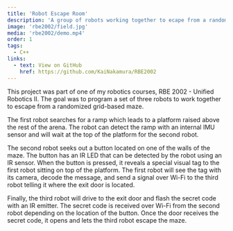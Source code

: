 ```yaml
---
title: 'Robot Escape Room'
description: 'A group of robots working together to ecape from a randomized maze'
image: 'rbe2002/field.jpg'
media: 'rbe2002/demo.mp4'
order: 1
tags:
  - C++
links:
  - text: View on GitHub
    href: https://github.com/KaiNakamura/RBE2002
---
```


This project was part of one of my robotics courses, RBE 2002 - Unified Robotics II. The goal was to program a set of three robots to work together to escape from a randomized grid-based maze.

The first robot searches for a ramp which leads to a platform raised above the rest of the arena. The robot can detect the ramp with an internal IMU sensor and will wait at the top of the platform for the second robot.

The second robot seeks out a button located on one of the walls of the maze. The button has an IR LED that can be detected by the robot using an IR sensor. When the button is pressed, it reveals a special visual tag to the first robot sitting on top of the platform. The first robot will see the tag with its camera, decode the message, and send a signal over Wi-Fi to the third robot telling it where the exit door is located.

Finally, the third robot will drive to the exit door and flash the secret code with an IR emitter. The secret code is received over Wi-Fi from the second robot depending on the location of the button. Once the door receives the secret code, it opens and lets the third robot escape the maze.

